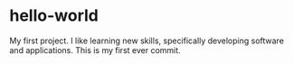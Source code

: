 # hello-world
My first project.
I like learning new skills, specifically developing software and applications.
This is my first ever commit.
